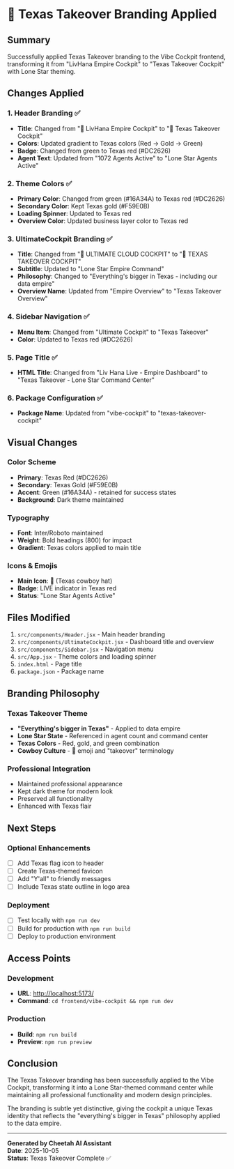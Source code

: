 <!-- Optimized: 2025-10-06 -->
<!-- RPM: 1.6.2.1.1.6.2.1_TEXAS_TAKEOVER_BRANDING_20251006 -->
<!-- Session: E2E RPM DNA Application -->
<!-- AOM: RND (Reggie & Dro) -->
<!-- COI: TECHNOLOGY -->
<!-- RPM: HIGH -->
<!-- ACTION: BUILD -->

# 🤠 Texas Takeover Branding Applied

## Summary

Successfully applied Texas Takeover branding to the Vibe Cockpit frontend, transforming it from "LivHana Empire Cockpit" to "Texas Takeover Cockpit" with Lone Star theming.

## Changes Applied

### 1. Header Branding ✅

- **Title**: Changed from "🚀 LivHana Empire Cockpit" to "🤠 Texas Takeover Cockpit"
- **Colors**: Updated gradient to Texas colors (Red → Gold → Green)
- **Badge**: Changed from green to Texas red (#DC2626)
- **Agent Text**: Updated from "1072 Agents Active" to "Lone Star Agents Active"

### 2. Theme Colors ✅

- **Primary Color**: Changed from green (#16A34A) to Texas red (#DC2626)
- **Secondary Color**: Kept Texas gold (#F59E0B)
- **Loading Spinner**: Updated to Texas red
- **Overview Color**: Updated business layer color to Texas red

### 3. UltimateCockpit Branding ✅

- **Title**: Changed from "🚀 ULTIMATE CLOUD COCKPIT" to "🤠 TEXAS TAKEOVER COCKPIT"
- **Subtitle**: Updated to "Lone Star Empire Command"
- **Philosophy**: Changed to "Everything's bigger in Texas - including our data empire"
- **Overview Name**: Updated from "Empire Overview" to "Texas Takeover Overview"

### 4. Sidebar Navigation ✅

- **Menu Item**: Changed from "Ultimate Cockpit" to "Texas Takeover"
- **Color**: Updated to Texas red (#DC2626)

### 5. Page Title ✅

- **HTML Title**: Changed from "Liv Hana Live - Empire Dashboard" to "Texas Takeover - Lone Star Command Center"

### 6. Package Configuration ✅

- **Package Name**: Updated from "vibe-cockpit" to "texas-takeover-cockpit"

## Visual Changes

### Color Scheme

- **Primary**: Texas Red (#DC2626)
- **Secondary**: Texas Gold (#F59E0B)
- **Accent**: Green (#16A34A) - retained for success states
- **Background**: Dark theme maintained

### Typography

- **Font**: Inter/Roboto maintained
- **Weight**: Bold headings (800) for impact
- **Gradient**: Texas colors applied to main title

### Icons & Emojis

- **Main Icon**: 🤠 (Texas cowboy hat)
- **Badge**: LIVE indicator in Texas red
- **Status**: "Lone Star Agents Active"

## Files Modified

1. `src/components/Header.jsx` - Main header branding
2. `src/components/UltimateCockpit.jsx` - Dashboard title and overview
3. `src/components/Sidebar.jsx` - Navigation menu
4. `src/App.jsx` - Theme colors and loading spinner
5. `index.html` - Page title
6. `package.json` - Package name

## Branding Philosophy

### Texas Takeover Theme

- **"Everything's bigger in Texas"** - Applied to data empire
- **Lone Star State** - Referenced in agent count and command center
- **Texas Colors** - Red, gold, and green combination
- **Cowboy Culture** - 🤠 emoji and "takeover" terminology

### Professional Integration

- Maintained professional appearance
- Kept dark theme for modern look
- Preserved all functionality
- Enhanced with Texas flair

## Next Steps

### Optional Enhancements

- [ ] Add Texas flag icon to header
- [ ] Create Texas-themed favicon
- [ ] Add "Y'all" to friendly messages
- [ ] Include Texas state outline in logo area

### Deployment

- [ ] Test locally with `npm run dev`
- [ ] Build for production with `npm run build`
- [ ] Deploy to production environment

## Access Points

### Development

- **URL**: <http://localhost:5173/>
- **Command**: `cd frontend/vibe-cockpit && npm run dev`

### Production

- **Build**: `npm run build`
- **Preview**: `npm run preview`

## Conclusion

The Texas Takeover branding has been successfully applied to the Vibe Cockpit, transforming it into a Lone Star-themed command center while maintaining all professional functionality and modern design principles.

The branding is subtle yet distinctive, giving the cockpit a unique Texas identity that reflects the "everything's bigger in Texas" philosophy applied to the data empire.

---

**Generated by Cheetah AI Assistant**  
**Date**: 2025-10-05  
**Status**: Texas Takeover Complete ✅
